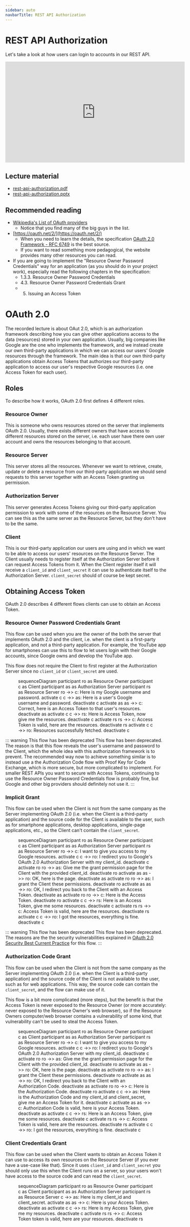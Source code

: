 ```yaml
---
sidebar: auto
navbarTitle: REST API Authorization
---
```


# REST API Authorization
Let's take a look at how users can login to accounts in our REST API.

<iframe width="560" height="314" src="https://www.youtube.com/embed/0Ech5jpP1Dc" frameborder="0" allow="accelerometer; autoplay; encrypted-media; gyroscope; picture-in-picture" allowfullscreen></iframe>

## Lecture material
* [rest-api-authorization.pdf](rest-api-authorization.pdf)
* [rest-api-authorization.pptx](rest-api-authorization.pptx)

## Recommended reading
* [Wikipedia's List of OAuth providers](https://en.wikipedia.org/wiki/List_of_OAuth_providers)
    * Notice that you find many of the big guys in the list.
* [https://oauth.net/2/](https://oauth.net/2/)
    * When you need to learn the details, the specification [OAuth 2.0 Framework - RFC 6749](https://tools.ietf.org/html/rfc6749) is the best source.
    * If you want to read something more pedagogical, the website provides many other resources you can read.
* If you are going to implement the "Resource Owner Password Credentials" way for an application (as you should do in your project work), especially read the following chapters in the specification:
    * 1.3.3. Resource Owner Password Credentials
    * 4.3. Resource Owner Password Credentials Grant
    * 5. Issuing an Access Token

# OAuth 2.0
The recorded lecture is about OAut 2.0, which is an authorization framework describing how you can give other applications access to the data (resources) stored in your own application. Usually, big companies like Google are the one who implements the framework, and we instead create our own third-party applications in which we can access our users' Google resources through the framework. The main idea is that our own third-party applications obtain Access Tokens that authorizes our third-party application to access our user's respective Google resources (i.e. one Access Token for each user).

## Roles
To describe how it works, OAuth 2.0 first defines 4 different roles.

### Resource Owner
This is someone who owns resources stored on the server that implements OAuth 2.0. Usually, there exists different owners that have access to different resources stored on the server, i.e. each user have there own user account and owns the resources belonging to that account.

### Resource Server
This server stores all the resources. Whenever we want to retrieve, create, update or delete a resource from our third-party application we should send requests to this server together with an Access Token granting us permission.

### Authorization Server
This server generates Access Tokens giving our third-party application permission to work with some of the resources on the Resource Server. You can see this as the same server as the Resource Server, but they don't have to be the same.

### Client
This is our third-party application our users are using and in which we want to be able to access our users' resources on the Resource Server. The Client usually needs to register itself at the Authorization Server before it can request Access Tokens from it. When the Client register itself it will receive a `client_id` and `client_secret` it can use to authenticate itself to the Authorization Server. `client_secret` should of course be kept secret.

## Obtaining Access Token
OAuth 2.0 describes 4 different flows clients can use to obtain an Access Token.

### Resource Owner Password Credentials Grant
This flow can be used when you are the owner of the both the server that implements OAuth 2.0 and the client, i.e. when the client is a first-party application, and not a third-party application. For example, the YouTube app for smartphones can use this to flow to let users login with their Google accounts, since Google owns and develop the YouTube app.

This flow does not require the Client to first register at the Authorization Server since no `client_id` or `client_secret` are used. 

<Figure caption="The flow of the Resource Owner Password Credentials Grant.">
<Mermaid>
sequenceDiagram
    participant ro as Resource Owner
    participant c as Client 
    participant as as Authorization Server
    participant rs as Resource Server
    ro ->> c: Here is my Google username and password.
    activate c
    c ->> as: Here is a user's Google username and password.
    deactivate c
    activate as
    as ->> c: Correct, here is an Access Token to that user's resources.
    deactivate as
    activate c
    c ->> rs: Here is Access Token, now give me the resources.
    deactivate c
    activate rs
    rs ->> c: Access Token is valid, here are the resources.
    deactivate rs
    activate c
    c ->> ro: Resources successfully fetched.
    deactivate c
</Mermaid>
</Figure>

::: warning This flow has been deprecated
This flow has been deprecated. The reason is that this flow reveals the user's username and password to the Client, which the whole idea with this authorization framework is to prevent. The recommended way now to achieve something similar is to instead use a the Authorization Code flow with Proof Key for Code Exchange, which is more secure, but more complicated to implement. For smaller REST APIs you want to secure with Access Tokens, continuing to use the Resource Owner Password Credentials flow is probably fine, but Google and other big providers should definitely not use it.
:::

### Implicit Grant
This flow can be used when the Client is not from the same company as the Server implementing OAuth 2.0 (i.e. when the Client is a third-party application) and the source code for the Client is available to the user, such as for smartphone applications, desktop applications, single-page applications, etc., so the Client can't contain the `client_secret`.

<Figure caption="The flow of the Resource Owner Password Credentials Grant.">
<Mermaid>
sequenceDiagram
    participant ro as Resource Owner
    participant c as Client 
    participant as as Authorization Server
    participant rs as Resource Server
    ro ->> c: I want to give you access to my Google resources.
    activate c
    c ->> ro: I redirect you to Google's OAuth 2.0 Authorization Server with my client_id.
    deactivate c
    activate ro
    ro ->> as: Give me the grant permission page for the Client with the provided client_id.
    deactivate ro
    activate as
    as ->> ro: OK, here is the page.
    deactivate as
    activate ro
    ro ->> as: I grant the Client these permissions.
    deactivate ro
    activate as
    as ->> ro: OK, I redirect you back to the Client with an Access Token.
    deactivate as
    activate ro
    ro ->> c: Here is the Access Token.
    deactivate ro
    activate c
    c ->> rs: Here is an Access Token, give me some resources.
    deactivate c
    activate rs
    rs ->> c: Access Token is valid, here are the resources.
    deactivate rs
    activate c
    c ->> ro: I got the resources, everything is fine.
    deactivate c
</Mermaid>
</Figure>

::: warning This flow has been deprecated
This flow has been deprecated. The reasons are the the security vulnerabilities explained in [OAuth 2.0 Security Best Current Practice](https://tools.ietf.org/html/draft-ietf-oauth-security-topics-09) for this flow.
:::

### Authorization Code Grant
This flow can be used when the Client is not from the same company as the Server implementing OAuth 2.0 (i.e. when the Client is a third-party application) and the source code of the Client is not available to the user, such as for web applications. This way, the source code can contain the `client_secret`, and the flow can make use of it.

This flow is a bit more complicated (more steps), but the benefit is that the Access Token is never exposed to the Resource Owner (or more accurately: never exposed to the Resource Owner's web browser), so if the Resource Owners computer/web browser contains a vulnerability of some kind, that vulnerability can't be used to steal the Access Token.

<Figure caption="The flow of the Implicit Grant.">
<Mermaid>
sequenceDiagram
    participant ro as Resource Owner
    participant c as Client 
    participant as as Authorization Server
    participant rs as Resource Server
    ro ->> c: I want to give you access to my Google resources.
    activate c
    c ->> ro: I redirect you to Google's OAuth 2.0 Authorization Server with my client_id.
    deactivate c
    activate ro
    ro ->> as: Give me the grant permission page for the Client with the provided client_id.
    deactivate ro
    activate as
    as ->> ro: OK, here is the page.
    deactivate as
    activate ro
    ro ->> as: I grant the Client these permissions.
    deactivate ro
    activate as
    as ->> ro: OK, I redirect you back to the Client with an Authorization Code.
    deactivate as
    activate ro
    ro ->> c: Here is the Authorization Code.
    deactivate ro
    activate c
    c ->> as: Here is the Authorization Code and my client_id and client_secret, give me an Access Token for it.
    deactivate c
    activate as
    as ->> c: Authorization Code is valid, here is your Access Token.
    deactivate as
    activate c
    c ->> rs: Here is an Access Token, give me some resources.
    deactivate c
    activate rs
    rs ->> c: Access Token is valid, here are the resources.
    deactivate rs
    activate c
    c ->> ro: I got the resources, everything is fine.
    deactivate c
</Mermaid>
</Figure>

### Client Credentials Grant
This flow can be used when the Client wants to obtain an Access Token it can use to access its own resources on the Resource Server (if you ever have a use-case like that). Since it uses `client_id` and `client_secret` you should only use this when the Client runs on a server, so your users won't have access to the source code and can read the `client_secret`.

<Figure caption="The flow of the Client Credentials Grant.">
<Mermaid>
sequenceDiagram
    participant ro as Resource Owner
    participant c as Client 
    participant as as Authorization Server
    participant rs as Resource Server
    c ->> as: Here is my client_id and client_secret.
    activate as
    as ->> c: Here is your Access Token.
    deactivate as
    activate c
    c ->> rs: Here is my Access Token, give me my resources.
    deactivate c
    activate rs
    rs ->> c: Access Token token is valid, here are your resources.
    deactivate rs
</Mermaid>
</Figure>